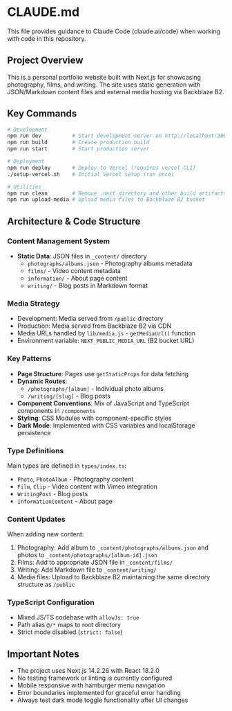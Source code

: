 # CLAUDE.md

This file provides guidance to Claude Code (claude.ai/code) when working with code in this repository.

## Project Overview

This is a personal portfolio website built with Next.js for showcasing photography, films, and writing. The site uses static generation with JSON/Markdown content files and external media hosting via Backblaze B2.

## Key Commands

```bash
# Development
npm run dev          # Start development server on http://localhost:3000
npm run build        # Create production build
npm run start        # Start production server

# Deployment
npm run deploy       # Deploy to Vercel (requires vercel CLI)
./setup-vercel.sh    # Initial Vercel setup (run once)

# Utilities
npm run clean        # Remove .next directory and other build artifacts
npm run upload-media # Upload media files to Backblaze B2 bucket
```

## Architecture & Code Structure

### Content Management System
- **Static Data**: JSON files in `_content/` directory
  - `photographs/albums.json` - Photography albums metadata
  - `films/` - Video content metadata
  - `information/` - About page content
  - `writing/` - Blog posts in Markdown format

### Media Strategy
- Development: Media served from `/public` directory
- Production: Media served from Backblaze B2 via CDN
- Media URLs handled by `lib/media.js` - `getMediaUrl()` function
- Environment variable: `NEXT_PUBLIC_MEDIA_URL` (B2 bucket URL)

### Key Patterns
- **Page Structure**: Pages use `getStaticProps` for data fetching
- **Dynamic Routes**: 
  - `/photographs/[album]` - Individual photo albums
  - `/writing/[slug]` - Blog posts
- **Component Conventions**: Mix of JavaScript and TypeScript components in `/components`
- **Styling**: CSS Modules with component-specific styles
- **Dark Mode**: Implemented with CSS variables and localStorage persistence

### Type Definitions
Main types are defined in `types/index.ts`:
- `Photo`, `PhotoAlbum` - Photography content
- `Film`, `Clip` - Video content with Vimeo integration  
- `WritingPost` - Blog posts
- `InformationContent` - About page

### Content Updates
When adding new content:
1. Photography: Add album to `_content/photographs/albums.json` and photos to `_content/photographs/[album-id].json`
2. Films: Add to appropriate JSON file in `_content/films/`
3. Writing: Add Markdown file to `_content/writing/`
4. Media files: Upload to Backblaze B2 maintaining the same directory structure as `/public`

### TypeScript Configuration
- Mixed JS/TS codebase with `allowJs: true`
- Path alias `@/*` maps to root directory
- Strict mode disabled (`strict: false`)

## Important Notes

- The project uses Next.js 14.2.26 with React 18.2.0
- No testing framework or linting is currently configured
- Mobile responsive with hamburger menu navigation
- Error boundaries implemented for graceful error handling
- Always test dark mode toggle functionality after UI changes